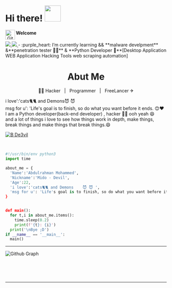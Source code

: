 <h1> Hi there! <img src="https://camo.githubusercontent.com/63371d36886ee658f5a97401f393e1ab1684b2fd3de674b8f5efc7d410b2a3d0/68747470733a2f2f6d656469612e67697068792e636f6d2f6d656469612f57556c706c634d704f43456d5447427442572f67697068792e676966" width="50"></h1>
<p align="center">
 <img width="30px" src="https://res.cloudinary.com/anuraghazra/image/upload/v1594908242/logo_ccswme.svg" align="left" alt="GitHub Readme Stats" />
  <h4 align="left">Welcome</h4>
  <a href="https://t.me/De3vil_3">
     <img src="https://img.shields.io/badge/De3vil__3-blue?style=for-the-badge&logo=Telegram&logoColor=00AEFF&labelColor=black&color=black">
</a>
  <a href="https://www.facebook.com/De3vil.3">
     <img src="https://img.shields.io/badge/De3vil__3-blue?style=for-the-badge&logo=Facebook&logoColor=00AEFF&labelColor=black&color=black">
  </a>
- :purple_heart: I’m currently learning && **malware develpment** &**penetration tester 👨‍💻** & **Python Developer 🐍**[Desktop Application WEB Application Hacking Tools web scraping automation]


 <h1 align="center">Abut Me </h2>
 <p align="center"> &nbsp; 👨‍🎓 Hacker &nbsp; | &nbsp; Programmer &nbsp; | &nbsp; FreeLancer ✈ &nbsp; </p>
<p>i love':'cats🐈🐈 and Demons😈 😈<br>msg for u': 'Life's goal is to finish, so do what you want before it ends. 😊❤️ <br>I am a Python developer(back-end developer) , hacker 👨‍💻 ooh yeah 😄 
 <br>and a lot of things i love to see how things work in depth, make things,<br>break things and make things that break things.😄</br></p>


  



[![B De3vil](https://img.shields.io/badge/$-support-ff69b4.svg?style=flat)](https://www.paypal.com/paypalme/De3vil01)
</em></p>
<br>


```python
#!/usr/bin/env python3
import time

about_me = {
  'Name':'Abdulrahman Mohammed',
  'Nickname':'Mido - Devil',
  'Age':22,
  'i love':'cats🐈🐈 and Demons    😈 😈 ',
  'msg for u': 'Life's goal is to finish, so do what you want before it ends. 😊❤️'
}


def main():
  for t,i in about_me.items():
    time.sleep(0.2)
    print(f'{t}: {i}')
  print('\nBye ;D')
if __name__ == '__main__':
  main()
```
---
<table>
  <tr align='center'><img alt="Github Graph" src="https://activity-graph.herokuapp.com/graph?username=De3vil&theme=gotham&area=true" /></tr>
</table><br/><br/>


<hr />
